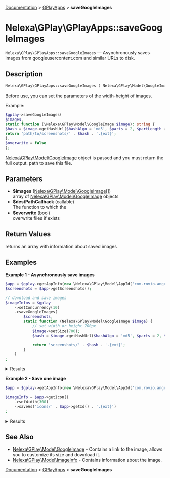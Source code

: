 [Documentation](../../README.md) > [GPlayApps](README.md) > **saveGoogleImages**

# Nelexa\GPlay\GPlayApps::saveGoogleImages
`Nelexa\GPlay\GPlayApps::saveGoogleImages` — Asynchronously saves images from googleusercontent.com and similar URLs to disk.

## Description
```php
Nelexa\GPlay\GPlayApps::saveGoogleImages ( Nelexa\GPlay\Model\GoogleImage[] $images , callable $destPathCallback [, bool $overwrite = false ] ) : Nelexa\GPlay\Model\ImageInfo[]
```
Before use, you can set the parameters of the width-height of images.

Example:
```php
$gplay->saveGoogleImages(
$images,
static function (\Nelexa\GPlay\Model\GoogleImage $image): string {
$hash = $image->getHashUrl($hashAlgo = 'md5', $parts = 2, $partLength = 2);
return 'path/to/screenshots/' . $hash . '.{ext}';
},
$overwrite = false
);
```

[Nelexa\GPlay\Model\GoogleImage](../GoogleImage/README.md) object is
passed and you must return the full
output. path to save this file.

## Parameters
* **$images** ([Nelexa\GPlay\Model\GoogleImage](../GoogleImage/README.md)[])  
array of [Nelexa\GPlay\Model\GoogleImage](../GoogleImage/README.md) objects
* **$destPathCallback** (callable)  
The function to which the
* **$overwrite** (bool)  
overwrite files if exists

## Return Values
returns an array with information about saved images

## Examples
**Example 1 - Asynchronously save images**
```php
$app = $gplay->getAppInfo(new \Nelexa\GPlay\Model\AppId('com.rovio.angrybirds', 'ru'));
$screenshots = $app->getScreenshots();

// download and save images
$imageInfos = $gplay
    ->setConcurrency(10)
    ->saveGoogleImages(
        $screenshots,
        static function (Nelexa\GPlay\Model\GoogleImage $image) {
            // set width or height 700px
            $image->setSize(700);
            $hash = $image->getHashUrl($hashAlgo = 'md5', $parts = 2, $partLength = 2);

            return 'screenshots/' . $hash . '.{ext}';
        }
    )
;
```
<details>
  <summary>Results</summary>

```php
array:15 [
    0 => class Nelexa\GPlay\Model\ImageInfo {
      -getUrl(): string: "https://lh3.googleusercontent.com/0Wp_JWb55MC6uygq04cbRi6sZp1ygf2tASy_NxCiVislgV0aECPtnVjkfJBSX48tOQE=s700"
      -getFilename(): string: "screenshots/5b/53/5b534ca8013eaa6eba692eb99a7d857a.png"
      -getMimeType(): string: "image/png"
      -getExtension(): string: "png"
      -getWidth(): int: 394
      -getHeight(): int: 700
      -getFilesize(): int: 308317
      -asArray(): array: …
      -jsonSerialize(): mixed: …
    }
    1 => class Nelexa\GPlay\Model\ImageInfo {
      -getUrl(): string: "https://lh3.googleusercontent.com/9OxTFiQV8AEPSlAkgkNu-Vz9wyEdvQCt3IjcuskfZ7neQACjFAHX9CpW7Th5RCT4n7lQ=s700"
      -getFilename(): string: "screenshots/3d/1b/3d1b9ce3cd4a8da69c351613142dc7ed.png"
      -getMimeType(): string: "image/png"
      -getExtension(): string: "png"
      -getWidth(): int: 525
      -getHeight(): int: 700
      -getFilesize(): int: 386558
      -asArray(): array: …
      -jsonSerialize(): mixed: …
    }
    …
  ]
```

</details>

**Example 2 - Save one image**
```php
$app = $gplay->getAppInfo(new \Nelexa\GPlay\Model\AppId('com.rovio.angrybirds', 'ru'));

$imageInfo = $app->getIcon()
    ->setWidth(300)
    ->saveAs('icons/' . $app->getId() . '.{ext}')
;
```
<details>
  <summary>Results</summary>

```php
class Nelexa\GPlay\Model\ImageInfo {
  -getUrl(): string: "https://lh3.googleusercontent.com/iOi6YJxQwMenT5UQWGPWTrFMQFm68IC4uKlFtARveZzVD5lTZ7fC47_rnnF7Tk48DpY=w300"
  -getFilename(): string: "icons/com.rovio.angrybirds.png"
  -getMimeType(): string: "image/png"
  -getExtension(): string: "png"
  -getWidth(): int: 300
  -getHeight(): int: 300
  -getFilesize(): int: 59706
  -asArray(): array: …
  -jsonSerialize(): mixed: …
}
```

</details>

## See Also
* [Nelexa\GPlay\Model\GoogleImage](../GoogleImage/README.md) - Contains a link to the image, allows you to customize its size and download it.
* [Nelexa\GPlay\Model\ImageInfo](../ImageInfo/README.md) - Contains information about the image.

[Documentation](../../README.md) > [GPlayApps](README.md) > **saveGoogleImages**
